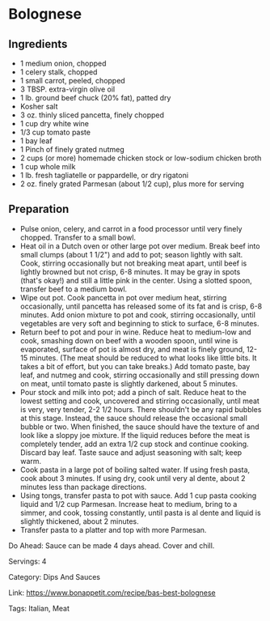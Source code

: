 # Bolognese

## Ingredients

- 1 medium onion, chopped
- 1 celery stalk, chopped
- 1 small carrot, peeled, chopped
- 3 TBSP. extra-virgin olive oil
- 1 lb. ground beef chuck (20% fat), patted dry
- Kosher salt
- 3 oz. thinly sliced pancetta, finely chopped
- 1 cup dry white wine
- 1/3 cup tomato paste
- 1 bay leaf
- 1 Pinch of finely grated nutmeg
- 2 cups (or more) homemade chicken stock or low-sodium chicken broth
- 1 cup whole milk
- 1 lb. fresh tagliatelle or pappardelle, or dry rigatoni
- 2 oz. finely grated Parmesan (about 1/2 cup), plus more for serving

## Preparation

- Pulse onion, celery, and carrot in a food processor until very finely chopped. Transfer to a small bowl.
- Heat oil in a Dutch oven or other large pot over medium. Break beef into small clumps (about 1 1/2") and add to pot; season lightly with salt. Cook, stirring occasionally but not breaking meat apart, until beef is lightly browned but not crisp, 6-8 minutes. It may be gray in spots (that's okay!) and still a little pink in the center. Using a slotted spoon, transfer beef to a medium bowl.
- Wipe out pot. Cook pancetta in pot over medium heat, stirring occasionally, until pancetta has released some of its fat and is crisp, 6-8 minutes. Add onion mixture to pot and cook, stirring occasionally, until vegetables are very soft and beginning to stick to surface, 6-8 minutes.
- Return beef to pot and pour in wine. Reduce heat to medium-low and cook, smashing down on beef with a wooden spoon, until wine is evaporated, surface of pot is almost dry, and meat is finely ground, 12-15 minutes. (The meat should be reduced to what looks like little bits. It takes a bit of effort, but you can take breaks.) Add tomato paste, bay leaf, and nutmeg and cook, stirring occasionally and still pressing down on meat, until tomato paste is slightly darkened, about 5 minutes.
- Pour stock and milk into pot; add a pinch of salt. Reduce heat to the lowest setting and cook, uncovered and stirring occasionally, until meat is very, very tender, 2-2 1/2 hours. There shouldn't be any rapid bubbles at this stage. Instead, the sauce should release the occasional small bubble or two. When finished, the sauce should have the texture of and look like a sloppy joe mixture. If the liquid reduces before the meat is completely tender, add an extra 1/2 cup stock and continue cooking. Discard bay leaf. Taste sauce and adjust seasoning with salt; keep warm.
- Cook pasta in a large pot of boiling salted water. If using fresh pasta, cook about 3 minutes. If using dry, cook until very al dente, about 2 minutes less than package directions.
- Using tongs, transfer pasta to pot with sauce. Add 1 cup pasta cooking liquid and 1/2 cup Parmesan. Increase heat to medium, bring to a simmer, and cook, tossing constantly, until pasta is al dente and liquid is slightly thickened, about 2 minutes.
- Transfer pasta to a platter and top with more Parmesan.

Do Ahead: Sauce can be made 4 days ahead. Cover and chill.

Servings: 4

Category: Dips And Sauces

Link: https://www.bonappetit.com/recipe/bas-best-bolognese

Tags: Italian, Meat

